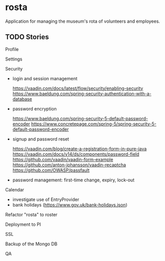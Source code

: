 # rosta
Application for managing the museum's rota of volunteers and employees.

## TODO Stories

Profile

Settings

Security
- login and session management

    https://vaadin.com/docs/latest/flow/security/enabling-security
    https://www.baeldung.com/spring-security-authentication-with-a-database
- password encryption

    https://www.baeldung.com/spring-security-5-default-password-encoder
    https://www.concretepage.com/spring-5/spring-security-5-default-password-encoder
- signup and password reset

    https://vaadin.com/blog/create-a-registration-form-in-pure-java
    https://vaadin.com/docs/v14/ds/components/password-field
    https://github.com/vaadin/vaadin-form-example
    https://github.com/anton-johansson/vaadin-recaptcha
    https://github.com/OWASP/passfault
- password management: first-time change, expiry, lock-out

Calendar
- investigate use of EntryProvider
- bank holidays (https://www.gov.uk/bank-holidays.json)

Refactor "rosta" to roster

Deployment to PI

SSL

Backup of the Mongo DB

QA
